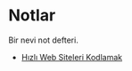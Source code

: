 # Notlar
Bir nevi not defteri.

* [Hızlı Web Siteleri Kodlamak](/blob/master/Hizli-Web-Siteleri-Kodlamak.md)